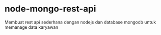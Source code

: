 # node-mongo-rest-api
Membuat rest api sederhana dengan nodejs dan database mongodb untuk memanage data karyawan
